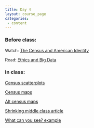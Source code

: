 ```yaml
---
title: Day 4
layout: course_page
categories:
 - content
---
```


### Before class:

Watch:
[The Census and American Identity](https://www.learner.org/vod/vod_window.html?pid=1489)

Read:
[Ethics and Big Data](http://www.sciencedirect.com/science/article/pii/S0160791X16301373)

### In class:
[Census scatterplots](http://104.236.197.250:3838/census-scatterplots/hello/)

[Census maps](http://104.236.197.250/shiny/shiny-statistical-maps/hello/)

[Alt census maps](https://www.census.gov/geography/interactive-maps.html)

[Shrinking middle class article](https://www.ohio.com/akron/business/pew-study-finds-shrinking-middle-class-in-akron)

[What can you see? example](http://projects.flowingdata.com/america/unemployment/raw.html)
